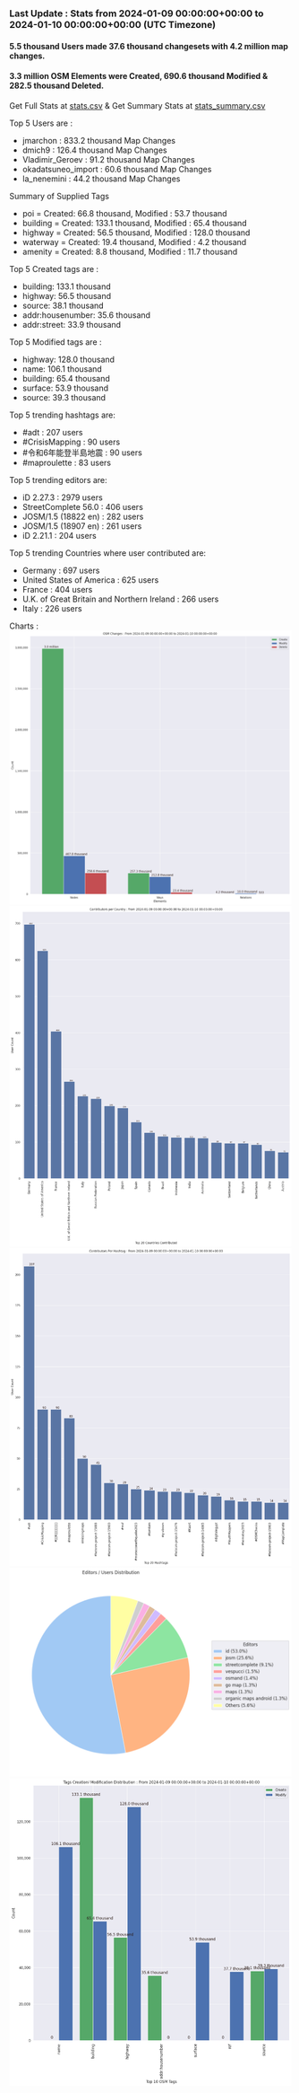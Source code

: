 ### Last Update : Stats from 2024-01-09 00:00:00+00:00 to 2024-01-10 00:00:00+00:00 (UTC Timezone)

#### 5.5 thousand Users made 37.6 thousand changesets with 4.2 million map changes.
#### 3.3 million OSM Elements were Created, 690.6 thousand Modified & 282.5 thousand Deleted.
Get Full Stats at [stats.csv](/stats/Global/Daily/stats.csv)
 & Get Summary Stats at [stats_summary.csv](/stats/Global/Daily/stats_summary.csv)

Top 5 Users are : 
- jmarchon : 833.2 thousand Map Changes
- dmich9 : 126.4 thousand Map Changes
- Vladimir_Geroev : 91.2 thousand Map Changes
- okadatsuneo_import : 60.6 thousand Map Changes
- la_nenemini : 44.2 thousand Map Changes

Summary of Supplied Tags
- poi = Created: 66.8 thousand, Modified : 53.7 thousand
- building = Created: 133.1 thousand, Modified : 65.4 thousand
- highway = Created: 56.5 thousand, Modified : 128.0 thousand
- waterway = Created: 19.4 thousand, Modified : 4.2 thousand
- amenity = Created: 8.8 thousand, Modified : 11.7 thousand


Top 5 Created tags are :
- building: 133.1 thousand
- highway: 56.5 thousand
- source: 38.1 thousand
- addr:housenumber: 35.6 thousand
- addr:street: 33.9 thousand


Top 5 Modified tags are :
- highway: 128.0 thousand
- name: 106.1 thousand
- building: 65.4 thousand
- surface: 53.9 thousand
- source: 39.3 thousand


Top 5 trending hashtags are:
- #adt : 207 users
- #CrisisMapping : 90 users
- #令和6年能登半島地震 : 90 users
- #maproulette : 83 users


Top 5 trending editors are:
- iD 2.27.3 : 2979 users
- StreetComplete 56.0 : 406 users
- JOSM/1.5 (18822 en) : 282 users
- JOSM/1.5 (18907 en) : 261 users
- iD 2.21.1 : 204 users


Top 5 trending Countries where user contributed are:
- Germany : 697 users
- United States of America : 625 users
- France : 404 users
- U.K. of Great Britain and Northern Ireland : 266 users
- Italy : 226 users


 Charts : 
![Alt text](./stats_osm_changes.png) 
![Alt text](./stats_users_per_country.png) 
![Alt text](./stats_users_per_hashtag.png) 
![Alt text](./stats_editors_pie_chart.png) 
![Alt text](./stats_tags.png) 
